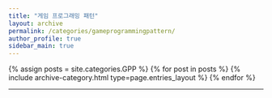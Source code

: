 ```yaml
---
title: "게임 프로그래밍 패턴"
layout: archive
permalink: /categories/gameprogrammingpattern/
author_profile: true
sidebar_main: true
---
```


{% assign posts = site.categories.GPP %}
{% for post in posts %} {% include archive-category.html type=page.entries_layout %} {% endfor %}

----
